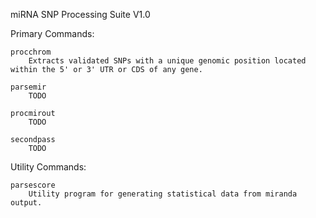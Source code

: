 miRNA SNP Processing Suite V1.0

Primary Commands:

    procchrom
        Extracts validated SNPs with a unique genomic position located within the 5' or 3' UTR or CDS of any gene.

    parsemir
        TODO

    procmirout
        TODO

    secondpass
        TODO

Utility Commands: 

    parsescore
        Utility program for generating statistical data from miranda output.
